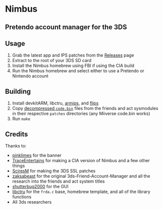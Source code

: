 # Nimbus
## Pretendo account manager for the 3DS

## Usage

1. Grab the latest app and IPS patches from the [Releases](https://github.com/TraceEntertains/nimbus/releases) page
2. Extract to the root of your 3DS SD card
3. Install the Nimbus homebrew using FBI if using the CIA build
4. Run the Nimbus homebrew and select either to use a Pretendo or Nintendo account

## Building

1. Install devkitARM, libctru, [armips](https://github.com/Kingcom/armips), and [flips](https://github.com/Alcaro/Flips)
2. Copy [decompressed `code.bin`](https://github.com/TraceEntertains/nimbus/blob/main/DECOMPRESSING.md) files from the friends and act sysmodules in their respective `patches` directories (any Miiverse code.bin works)
3. Run `make`

## Credits

Thanks to:

- [pinklimes](https://github.com/gitlimes) for the banner
- [TraceEntertains](https://github.com/TraceEntertains) for making a CIA version of Nimbus and a few other things
- [SciresM](https://github.com/SciresM) for making the 3DS SSL patches
- [zaksabeast](https://github.com/zaksabeast) for the original 3ds-Friend-Account-Manager and all the research into the friends and act system titles
- [shutterbug2000](https://github.com/shutterbug2000) for the GUI
- [libctru](https://github.com/devkitPro/libctru) for the `frda.c` base, homebrew template, and all of the library functions
- All 3ds researchers
